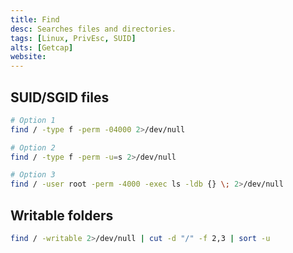 ```yaml
---
title: Find
desc: Searches files and directories.
tags: [Linux, PrivEsc, SUID]
alts: [Getcap]
website:
---
```


## SUID/SGID files

```sh
# Option 1
find / -type f -perm -04000 2>/dev/null

# Option 2
find / -type f -perm -u=s 2>/dev/null

# Option 3
find / -user root -perm -4000 -exec ls -ldb {} \; 2>/dev/null
```

## Writable folders

```sh
find / -writable 2>/dev/null | cut -d "/" -f 2,3 | sort -u
```